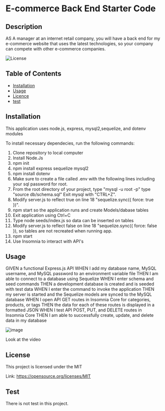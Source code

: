 # E-commerce Back End Starter Code

## Description
AS A manager at an internet retail company, you will have a back end for my e-commerce website that uses the latest technologies, so your company can compete with other e-commerce companies.

![License](https://img.shields.io/badge/license-MIT-Blue.svg)

## Table of Contents

  * [Installation](#installation)
  * [Usage](#usage)
  * [Licence](#license)
  * [test](#test)

## Installation
  This application uses node.js, express, mysql2,sequelize, and dotenv modules
  
  To install necessary dependecies, run the following commands: 
  1. Clone repository to local computer
  2. Install Node.Js
  3. npm init
  4. npm install express sequelize mysql2
  5. npm install dotenv
  6. Make sure to create a file called .env with the following lines including your sql password for root. 
  7. From the root directory of your project, type "mysql -u root -p"
      type "source db/schema.sql"
      Exit mysql with "CTRL+Z".
  8. Modify server.js to reflect true on line 18 "sequelize.sync({ force: true })". 
  8. npm start so the application runs and create Models/dabase tables
  9. Exit application using Ctrl+C
  10. Type node seeds/index.js so data can be inserted on tables
  11. Modify server.js to reflect false on line 18 "sequelize.sync({ force: false }), so tables are not recreated when running app.
  12. npm start
  13. Use Insomnia to interact with API's
  
## Usage
GIVEN a functional Express.js API
WHEN I add my database name, MySQL username, and MySQL password to an environment variable file
THEN I am able to connect to a database using Sequelize
WHEN I enter schema and seed commands
THEN a development database is created and is seeded with test data
WHEN I enter the command to invoke the application
THEN my server is started and the Sequelize models are synced to the MySQL database
WHEN I open API GET routes in Insomnia Core for categories, products, or tags
THEN the data for each of these routes is displayed in a formatted JSON
WHEN I test API POST, PUT, and DELETE routes in Insomnia Core
THEN I am able to successfully create, update, and delete data in my database

![image](https://user-images.githubusercontent.com/88918693/142017784-d674bd50-fe73-4d0d-ba02-300dae5a167a.png)

Look at the video 

## License
  
This project is licensed under the MIT
  
Link: https://opensource.org/licenses/MIT
            
   
## Test
There is not test in this project.

    
